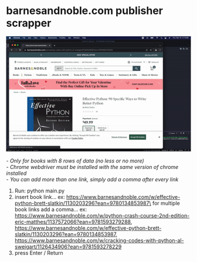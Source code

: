 # barnesandnoble.com publisher scrapper

![publisher_scrapper](assets/publisher_scrapper.gif)


*- Only for books with 8 rows of data (no less or no more)*\
*- Chrome webdriver must be installed with the same version of chrome installed*\
*- You can add more than one link, simply add a comma after every link*

1. Run: python main.py
2. insert book link... ex: https://www.barnesandnoble.com/w/effective-python-brett-slatkin/1130203296?ean=9780134853987\
for multiple book links add a comma... ex:\
https://www.barnesandnoble.com/w/python-crash-course-2nd-edition-eric-matthes/1137572066?ean=9781593279288, https://www.barnesandnoble.com/w/effective-python-brett-slatkin/1130203296?ean=9780134853987, https://www.barnesandnoble.com/w/cracking-codes-with-python-al-sweigart/1126434906?ean=9781593278229
3. press Enter / Return
